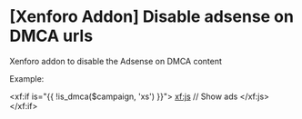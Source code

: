 # [Xenforo Addon] Disable adsense on DMCA urls
Xenforo addon to disable the Adsense on DMCA content

Example:

<xf:if is="{{ !is_dmca($campaign, 'xs') }}">
    <xf:js>
        // Show ads
    </xf:js>
</xf:if>
